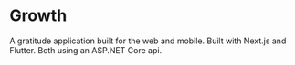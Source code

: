 # Growth
A gratitude application built for the web and mobile.  Built with Next.js and Flutter. Both using an ASP.NET Core api.  
